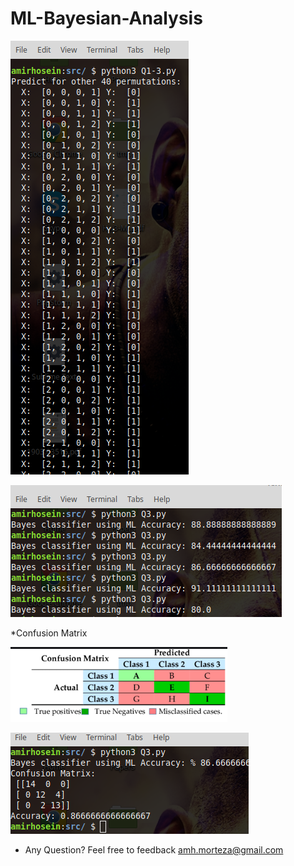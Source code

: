 # ML-Bayesian-Analysis

![reg](img/Q1_3.png)

![reg](img/Q3_2.png)

*Confusion Matrix

![reg](img/Q4.png)


![reg](img/Q3_5.png)


* Any Question? 
Feel free to feedback amh.morteza@gmail.com
